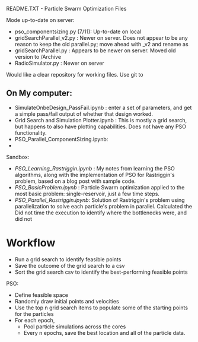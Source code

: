 README.TXT - Particle Swarm Optimization Files

Mode up-to-date on server: 
- pso_componentsizing.py (7/11): Up-to-date on local
- gridSearchParallel_v2.py : Newer on server. Does not appear to be any reason to keep the old parallel.py; move ahead with _v2 and rename as
- gridSearchParallel.py : Appears to be newer on server. Moved old version to /Archive
- RadioSimulator.py : Newer on server

Would like a clear repository for working files. Use git to 



## On My computer: 

- SimulateOnbeDesign_PassFail.ipynb : enter a set of parameters, and get a simple pass/fail output of whether that design worked.
- Grid Search and Simulation Plotter.ipynb : This is mostly a grid search, but happens to also have plotting capabilities. Does not have any PSO functionality. 
- PSO_Parallel_ComponentSizing.ipynb:
- 

Sandbox:
- *PSO_Learning_Rastriggin.ipynb* : My notes from learning the PSO algorithms, along with the implementation of PSO for Rastriggin's problem, based on a blog post with sample code.
- *PSO_BasicProblem.ipynb* : Particle Swarm optimization applied to the most basic problem: single-reservoir, just a few time steps.
- *PSO_Parallel_Rastriggin.ipynb*: Solution of Rastriggin's problem using parallelization to solve each particle's problem in parallel. Calculated the Did not time the execution to identify where the bottlenecks were, and did not 


# Workflow

- Run a grid search to identify feasible points
- Save the outcome of the grid search to a csv
- Sort the grid search csv to identify the best-performing feasible points

PSO:
- Define feasible space
- Randomly draw initial points and velocities
- Use the top n grid search items to populate some of the starting points for the particles
- For each epoch,
  - Pool particle simulations across the cores
  - Every n epochs, save the best location and all of the particle data.

